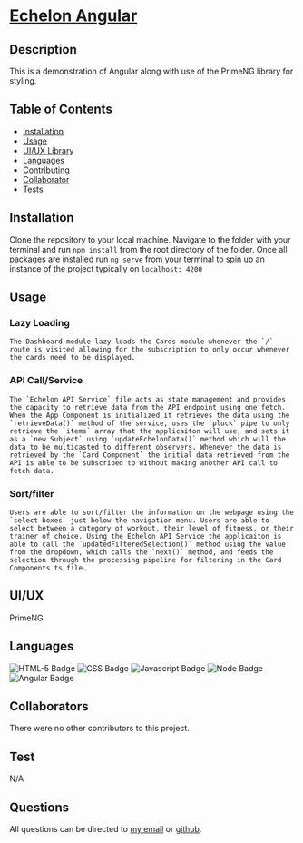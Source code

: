 # [Echelon Angular](https://github.com/SmithBWare89/primeng2)

## Description
This is a demonstration of Angular along with use of the PrimeNG library for styling.

## Table of Contents
* [Installation](#installation)
* [Usage](#usage)
* [UI/UX Library](#UI/UX)
* [Languages](#languages)
* [Contributing](#contributing)
* [Collaborator](#collaborators)
* [Tests](#test)

## Installation
Clone the repository to your local machine. Navigate to the folder with your terminal and run `npm install` from the root directory of the folder. Once all packages are installed run `ng serve` from your terminal to spin up an instance of the project typically on `localhost: 4200`

## Usage
### Lazy Loading
    The Dashboard module lazy loads the Cards module whenever the `/` route is visited allowing for the subscription to only occur whenever the cards need to be displayed.
    
### API Call/Service
    The `Echelon API Service` file acts as state management and provides the capacity to retrieve data from the API endpoint using one fetch. When the App Component is initialized it retrieves the data using the `retrieveData()` method of the service, uses the `pluck` pipe to only retrieve the `items` array that the applicaiton will use, and sets it as a `new Subject` using `updateEchelonData()` method which will the data to be multicasted to different observers. Whenever the data is retrieved by the `Card Component` the initial data retrieved from the API is able to be subscribed to without making another API call to fetch data.

### Sort/filter
    Users are able to sort/filter the information on the webpage using the `select boxes` just below the navigation menu. Users are able to select between a category of workout, their level of fitness, or their trainer of choice. Using the Echelon API Service the applicaiton is able to call the `updatedFilteredSelection()` method using the value from the dropdown, which calls the `next()` method, and feeds the selection through the processing pipeline for filtering in the Card Components ts file.


## UI/UX
PrimeNG

## Languages
![HTML-5 Badge](https://img.shields.io/badge/Language-HTML--5-blue)
![CSS Badge](https://img.shields.io/badge/Language-CSS-blue)
![Javascript Badge](https://img.shields.io/badge/Language-Javascript-blue)
![Node Badge](https://img.shields.io/badge/Language-Node-blue)
![Angular Badge](https://img.shields.io/badge/Framework-Angular-green)

## Collaborators
There were no other contributors to this project.

## Test
  N/A

## Questions
All questions can be directed to [my email](smithwrestling89@tgmail.com) or [github](https://www.github.com/SmithBWare89).